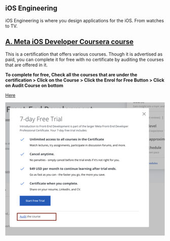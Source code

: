 ## iOS Engineering 
iOS Engineering is where you design applications for the iOS. From watches to TV. 

## [A. Meta iOS Developer Coursera course](https://www.coursera.org/professional-certificates/meta-ios-developer?)

This is a certification that offers various courses. Though it is advertised as paid, you can complete it for free with no certificate by auditing the courses that are offered in it. 

**To complete for free, Check all the courses that are under the certification > Click on the Course > Click the Enrol for Free Button > Click on Audit Course on bottom**

[Here](https://www.coursera.org/professional-certificates/meta-ios-developer?)

![Alt text](image.png)

